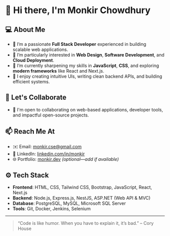 # 👋 Hi there, I'm Monkir Chowdhury

## 💻 About Me
- 🔭 I’m a passionate **Full Stack Developer** experienced in building scalable web applications.
- 👀 I’m particularly interested in **Web Design**, **Software Development**, and **Cloud Deployment**.
- 🌱 I’m currently sharpening my skills in **JavaScript**, **CSS**, and exploring **modern frameworks** like React and Next.js.
- 🎯 I enjoy creating intuitive UIs, writing clean backend APIs, and building efficient systems.

## 🤝 Let's Collaborate
- 💬 I'm open to collaborating on web-based applications, developer tools, and impactful open-source projects.

## 📫 Reach Me At
- ✉️ Email: [monkir.cse@gmail.com](mailto:monkir.cse@gmail.com)
- 💼 LinkedIn: [linkedin.com/in/monkir](https://www.linkedin.com/in/monkir)
- 🌐 Portfolio: [monkir.dev](https://monkir.dev) *(optional—add if available)*

## ⚙️ Tech Stack
- **Frontend**: HTML, CSS, Tailwind CSS, Bootstrap, JavaScript, React, Next.js
- **Backend**: Node.js, Express.js, NestJS, ASP.NET (Web API & MVC)
- **Database**: PostgreSQL, MySQL, Microsoft SQL Server
- **Tools**: Git, Docker, Jenkins, Selenium

---

> “Code is like humor. When you have to explain it, it’s bad.” – Cory House

<!---
monkir/monkir is a ✨ special ✨ repository because its `README.md` (this file) appears on your GitHub profile.
You can click the Preview link to take a look at your changes.
--->
